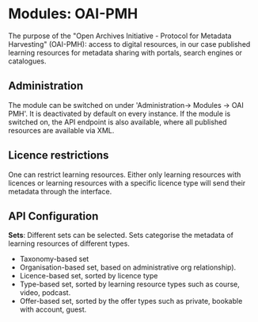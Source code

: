# Modules: OAI-PMH
The purpose of the "Open Archives Initiative - Protocol for Metadata Harvesting" (OAI-PMH): access to digital resources, in our case published learning resources for metadata sharing with portals, search engines or catalogues.

## Administration

The module can be switched on under 'Administration-> Modules -> OAI PMH'. It is deactivated by default on every instance. If the module is switched on, the API endpoint is also available, where all published resources are available via XML.

## Licence restrictions

One can restrict learning resources. Either only learning resources with licences or learning resources with a specific licence type will send their metadata through the interface.

## API Configuration

**Sets**: Different sets can be selected. Sets categorise the metadata of learning resources of different types. 
* Taxonomy-based set
* Organisation-based set, based on administrative org relationship).
* Licence-based set, sorted by licence type
* Type-based set, sorted by learning resource types such as course, video, podcast.
* Offer-based set, sorted by the offer types such as private, bookable with account, guest.